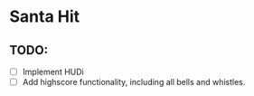 # Santa Hit

## TODO:
- [ ] Implement HUDi
- [ ] Add highscore functionality, including all bells and whistles.
